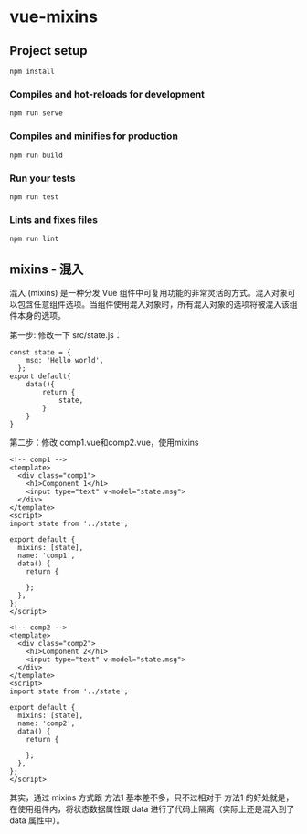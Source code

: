 # vue-mixins

## Project setup
```
npm install
```

### Compiles and hot-reloads for development
```
npm run serve
```

### Compiles and minifies for production
```
npm run build
```

### Run your tests
```
npm run test
```

### Lints and fixes files
```
npm run lint
```
##      mixins - 混入

混入 (mixins) 是一种分发 Vue 组件中可复用功能的非常灵活的方式。混入对象可以包含任意组件选项。当组件使用混入对象时，所有混入对象的选项将被混入该组件本身的选项。


第一步: 修改一下 src/state.js：

    const state = {
        msg: 'Hello world',
      };
    export default{
        data(){
            return {
                state,
            }
        }
    }
    
第二步：修改 comp1.vue和comp2.vue，使用mixins

    <!-- comp1 -->
    <template>
      <div class="comp1">
        <h1>Component 1</h1>
        <input type="text" v-model="state.msg">
      </div>
    </template>
    <script>
    import state from '../state';
    
    export default {
      mixins: [state],
      name: 'comp1',
      data() {
        return {
          
        };
      },
    };
    </script>
    
    <!-- comp2 -->
    <template>
      <div class="comp2">
        <h1>Component 2</h1>
        <input type="text" v-model="state.msg">
      </div>
    </template>
    <script>
    import state from '../state';
    
    export default {
      mixins: [state],
      name: 'comp2',
      data() {
        return {
          
        };
      },
    };
    </script>

其实，通过 mixins 方式跟 方法1 基本差不多，只不过相对于 方法1 的好处就是，在使用组件内，将状态数据属性跟 data 进行了代码上隔离（实际上还是混入到了 data 属性中）。
